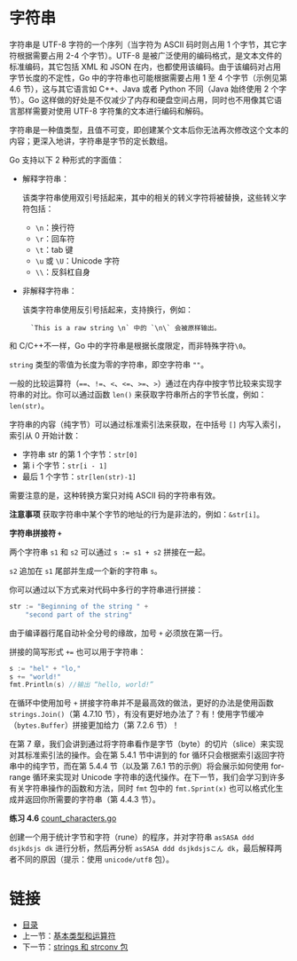 # 字符串

字符串是 UTF-8 字符的一个序列（当字符为 ASCII 码时则占用 1 个字节，其它字符根据需要占用 2-4 个字节）。UTF-8 是被广泛使用的编码格式，是文本文件的标准编码，其它包括 XML 和 JSON 在内，也都使用该编码。由于该编码对占用字节长度的不定性，Go 中的字符串也可能根据需要占用 1 至 4 个字节（示例见第 4.6 节），这与其它语言如 C++、Java 或者 Python 不同（Java 始终使用 2 个字节）。Go 这样做的好处是不仅减少了内存和硬盘空间占用，同时也不用像其它语言那样需要对使用 UTF-8 字符集的文本进行编码和解码。

字符串是一种值类型，且值不可变，即创建某个文本后你无法再次修改这个文本的内容；更深入地讲，字符串是字节的定长数组。

Go 支持以下 2 种形式的字面值：

- 解释字符串：

	该类字符串使用双引号括起来，其中的相关的转义字符将被替换，这些转义字符包括：

	- `\n`：换行符
	- `\r`：回车符
	- `\t`：tab 键
	- `\u` 或 `\U`：Unicode 字符
	- `\\`：反斜杠自身

- 非解释字符串：

	该类字符串使用反引号括起来，支持换行，例如：

		`This is a raw string \n` 中的 `\n\` 会被原样输出。

和 C/C++不一样，Go 中的字符串是根据长度限定，而非特殊字符`\0`。

`string` 类型的零值为长度为零的字符串，即空字符串 `""`。

一般的比较运算符（`==`、`!=`、`<`、`<=`、`>=`、`>`）通过在内存中按字节比较来实现字符串的对比。你可以通过函数 `len()` 来获取字符串所占的字节长度，例如：`len(str)`。

字符串的内容（纯字节）可以通过标准索引法来获取，在中括号 `[]` 内写入索引，索引从 0 开始计数：

- 字符串 str 的第 1 个字节：`str[0]`
- 第 i 个字节：`str[i - 1]`
- 最后 1 个字节：`str[len(str)-1]`

需要注意的是，这种转换方案只对纯 ASCII 码的字符串有效。

**注意事项** 获取字符串中某个字节的地址的行为是非法的，例如：`&str[i]`。

**字符串拼接符 `+`**

两个字符串 `s1` 和 `s2` 可以通过 `s := s1 + s2` 拼接在一起。

`s2` 追加在 `s1` 尾部并生成一个新的字符串 `s`。

你可以通过以下方式来对代码中多行的字符串进行拼接：

```go
str := "Beginning of the string " +
	"second part of the string"
```

由于编译器行尾自动补全分号的缘故，加号 `+` 必须放在第一行。

拼接的简写形式 `+=` 也可以用于字符串：

```go
s := "hel" + "lo,"
s += "world!"
fmt.Println(s) //输出 “hello, world!”
```

在循环中使用加号 `+` 拼接字符串并不是最高效的做法，更好的办法是使用函数 `strings.Join()`（第 4.7.10 节），有没有更好地办法了？有！使用字节缓冲（`bytes.Buffer`）拼接更加给力（第 7.2.6 节）！

在第 7 章，我们会讲到通过将字符串看作是字节（byte）的切片（slice）来实现对其标准索引法的操作。会在第 5.4.1 节中讲到的 for 循环只会根据索引返回字符串中的纯字节，而在第 5.4.4 节（以及第 7.6.1 节的示例）将会展示如何使用 for-range 循环来实现对 Unicode 字符串的迭代操作。在下一节，我们会学习到许多有关字符串操作的函数和方法，同时 `fmt` 包中的 `fmt.Sprint(x)` 也可以格式化生成并返回你所需要的字符串（第 4.4.3 节）。

**练习 4.6** [count_characters.go](exercises/chapter_4/count_characters.go)

创建一个用于统计字节和字符（rune）的程序，并对字符串 `asSASA ddd dsjkdsjs dk` 进行分析，然后再分析 `asSASA ddd dsjkdsjsこん dk`，最后解释两者不同的原因（提示：使用 `unicode/utf8` 包）。

# 链接

- [目录](directory.md)
- 上一节：[基本类型和运算符](04.5.md)
- 下一节：[strings 和 strconv 包](04.7.md)
